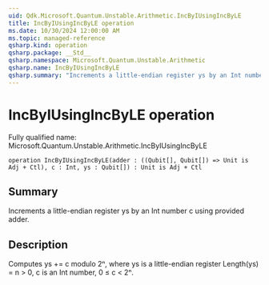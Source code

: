 ```yaml
---
uid: Qdk.Microsoft.Quantum.Unstable.Arithmetic.IncByIUsingIncByLE
title: IncByIUsingIncByLE operation
ms.date: 10/30/2024 12:00:00 AM
ms.topic: managed-reference
qsharp.kind: operation
qsharp.package: __Std__
qsharp.namespace: Microsoft.Quantum.Unstable.Arithmetic
qsharp.name: IncByIUsingIncByLE
qsharp.summary: "Increments a little-endian register ys by an Int number c using provided adder."
---
```


# IncByIUsingIncByLE operation

Fully qualified name: Microsoft.Quantum.Unstable.Arithmetic.IncByIUsingIncByLE

```qsharp
operation IncByIUsingIncByLE(adder : ((Qubit[], Qubit[]) => Unit is Adj + Ctl), c : Int, ys : Qubit[]) : Unit is Adj + Ctl
```

## Summary
Increments a little-endian register ys by an Int number c
using provided adder.

## Description
Computes ys += c modulo 2ⁿ, where ys is a little-endian register
Length(ys) = n > 0, c is an Int number, 0 ≤ c < 2ⁿ.
